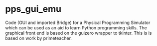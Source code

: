 # pps_gui_emu
Code (GUI and imported Bridge) for a Physical Programming Simulator which can be used as an aid to learn Python programming skills.  The graphical front end is based on the guizero wrapper to tkinter. This is is based on work by primeteacher.
